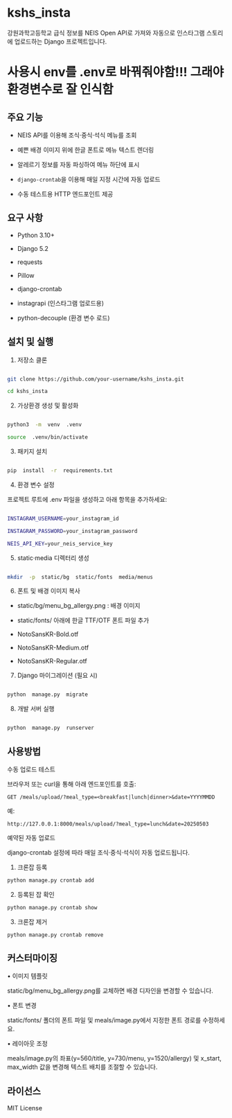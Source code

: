 
# kshs_insta

  

강원과학고등학교 급식 정보를 NEIS Open API로 가져와 자동으로 인스타그램 스토리에 업로드하는 Django 프로젝트입니다.


# 사용시 env를 .env로 바꿔줘야함!!! 그래야 환경변수로 잘 인식함

  

## 주요 기능

- NEIS API를 이용해 조식·중식·석식 메뉴를 조회

- 예쁜 배경 이미지 위에 한글 폰트로 메뉴 텍스트 렌더링

- 알레르기 정보를 자동 파싱하여 메뉴 하단에 표시

-  `django-crontab`을 이용해 매일 지정 시간에 자동 업로드

- 수동 테스트용 HTTP 엔드포인트 제공

  

## 요구 사항

- Python 3.10+

- Django 5.2

- requests

- Pillow

- django-crontab

- instagrapi (인스타그램 업로드용)

- python-decouple (환경 변수 로드)

  

## 설치 및 실행

  

1. 저장소 클론

```bash

git clone https://github.com/your-username/kshs_insta.git

cd kshs_insta

```

  

2. 가상환경 생성 및 활성화

```bash

python3  -m  venv  .venv

source  .venv/bin/activate

```

  

3. 패키지 설치

```bash

pip  install  -r  requirements.txt

```

  

4. 환경 변수 설정

프로젝트 루트에 .env 파일을 생성하고 아래 항목을 추가하세요:

```bash

INSTAGRAM_USERNAME=your_instagram_id

INSTAGRAM_PASSWORD=your_instagram_password

NEIS_API_KEY=your_neis_service_key

```

  

5. static·media 디렉터리 생성

```bash

mkdir  -p  static/bg  static/fonts  media/menus

```

  

6. 폰트 및 배경 이미지 복사

- static/bg/menu_bg_allergy.png : 배경 이미지

- static/fonts/ 아래에 한글 TTF/OTF 폰트 파일 추가

- NotoSansKR-Bold.otf

- NotoSansKR-Medium.otf

- NotoSansKR-Regular.otf

  

7. Django 마이그레이션 (필요 시)

```bash

python  manage.py  migrate

```

  

8. 개발 서버 실행

```bash

python  manage.py  runserver

```

  
  

## 사용방법

  

수동 업로드 테스트

  

브라우저 또는 curl을 통해 아래 엔드포인트를 호출:

  

    GET /meals/upload/?meal_type=<breakfast|lunch|dinner>&date=YYYYMMDD

  

예:

  

    http://127.0.0.1:8000/meals/upload/?meal_type=lunch&date=20250503

  

예약된 자동 업로드

  

django-crontab 설정에 따라 매일 조식·중식·석식이 자동 업로드됩니다.

1. 크론잡 등록

  
```bash
python manage.py crontab add
```
  
  

2. 등록된 잡 확인

  

```bash
python manage.py crontab show
```
  
  

3. 크론잡 제거

  

```bash
python manage.py crontab remove
```

## 커스터마이징

• 이미지 템플릿

static/bg/menu_bg_allergy.png를 교체하면 배경 디자인을 변경할 수 있습니다.

• 폰트 변경

static/fonts/ 폴더의 폰트 파일 및 meals/image.py에서 지정한 폰트 경로를 수정하세요.

• 레이아웃 조정

meals/image.py의 좌표(y=560/title, y=730/menu, y=1520/allergy) 및 x_start, max_width 값을 변경해 텍스트 배치를 조절할 수 있습니다.

  

## 라이선스
MIT License

